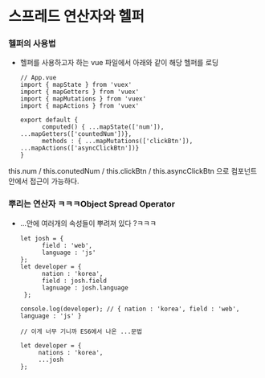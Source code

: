 # 스프레드 연산자와 헬퍼


### 헬퍼의 사용법
 - 헬퍼를 사용하고자 하는 vue 파일에서 아래와 같이 해당 헬퍼를 로딩

       // App.vue
       import { mapState } from 'vuex'
       import { mapGetters } from 'vuex'
       import { mapMutations } from 'vuex'
       import { mapActions } from 'vuex'

       export default {
             computed() { ...mapState(['num']), ...mapGetters(['countedNum'])},
             methods : { ...mapMutations(['clickBtn']), ...mapActions(['asyncClickBtn'])}
       }

this.num / this.conutedNum / this.clickBtn / this.asyncClickBtn 으로 컴포넌트 안에서 접근이 가능하다.  

### 뿌리는 연산자 ㅋㅋㅋObject Spread Operator
 - ...안에 여러개의 속성들이 뿌려져 있다 ?ㅋㅋㅋ  
 
       let josh = {
             field : 'web',
             language : 'js'
       };
       let developer = {
             nation : 'korea',
             field : josh.field
             lagnuage : josh.language   
        };
       
       console.log(developer); // { nation : 'korea', field : 'web', language : 'js' }
       
       // 이게 너무 기니까 ES6에서 나온 ...문법
       
       let developer = {
            nations : 'korea',
            ...josh
       };
     

